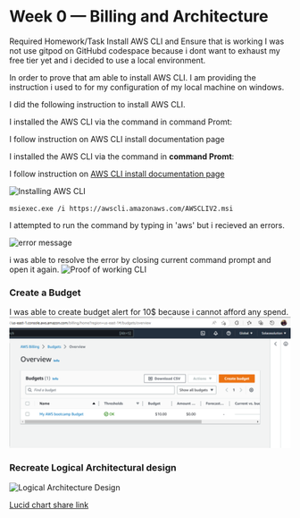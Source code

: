# Week 0 — Billing and Architecture
Required Homework/Task
Install AWS CLI and Ensure that is working
I was not use gitpod on GitHubd codespace because i dont want to exhaust my free tier yet and i decided to use a local environment.

In order to prove that am able to install AWS CLI. I am providing the instruction i used to for my configuration of my local machine on windows.

I did the following instruction to install AWS CLI.

I installed the AWS CLI via the command in command Promt:

I follow instruction on AWS CLI install documentation page

I installed the AWS CLI via the command in **command Promt**:

I follow instruction on [AWS CLI install documentation page](https://docs.aws.amazon.com/cli/latest/userguide/getting-started-install.html)

![Installing AWS CLI](assets/installing_window_cLI.png)
```
msiexec.exe /i https://awscli.amazonaws.com/AWSCLIV2.msi
```


I attempted to run the command by typing in 'aws'  but i recieved an errors.

![error message](assets/error_recieved.png)

i was able to resolve the error by closing current command prompt and open it again.
![Proof of working CLI](assets/Proof_of_install_aws_cli.png)
### Create a Budget
I  was able to create budget alert for 10$ because i cannot afford any spend.
![Budget Alert Created](assets/Budget_alert.png)

### Recreate Logical Architectural design

![Logical Architecture Design](assets/Recreate_Architectural_diagram.png)

[Lucid chart share link](https://lucid.app/lucidchart/455168fe-db0d-46d1-96f6-eae65544f194/edit?viewport_loc=-908%2C-411%2C4252%2C2044%2C0_0&invitationId=inv_81a0af4c-6578-4f7d-980d-42122ceac090)
